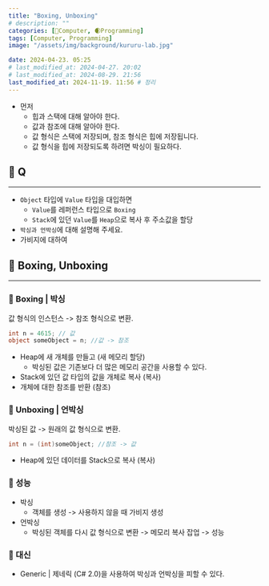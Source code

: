 ```yaml
---
title: "Boxing, Unboxing"
# description: ""
categories: [💫Computer, 🌒Programming]
tags: [Computer, Programming]
image: "/assets/img/background/kururu-lab.jpg"

date: 2024-04-23. 05:25
# last_modified_at: 2024-04-27. 20:02
# last_modified_at: 2024-08-29. 21:56
last_modified_at: 2024-11-19. 11:56 # 정리
---
```


- 먼저
  - 힙과 스택에 대해 알아야 한다.
  - 값과 참조에 대해 알아야 한다.
  - 값 형식은 스택에 저장되며, 참조 형식은 힙에 저장됩니다.
  - 값 형식을 힙에 저장되도록 하려면 박싱이 필요하다.

## 💫 Q

---

- `Object` 타입에 `Value` 타입을 대입하면
  - `Value`를 레퍼런스 타입으로 `Boxing`
  - `Stack`에 있던 `Value`를 `Heap`으로 복사 후 주소값을 할당
- `박싱과 언박싱`에 대해 설명해 주세요.
- 가비지에 대하여

## 💫 Boxing, Unboxing

---

### 🫧 Boxing | 박싱

값 형식의 인스턴스 -> 참조 형식으로 변환.  

```cs
int n = 4615; // 값
object someObject = n; //값 -> 참조
```

- Heap에 새 개체를 만들고 (새 메모리 할당)
  - 박싱된 값은 기존보다 더 많은 메모리 공간을 사용할 수 있다.
- Stack에 있던 값 타입의 값을 개체로 복사 (복사)
- 개체에 대한 참조를 반환 (참조)

### 🫧 Unboxing | 언박싱

박싱된 값 -> 원래의 값 형식으로 변환.

```cs
int n = (int)someObject; //참조 -> 값
```

- Heap에 있던 데이터를 Stack으로 복사 (복사)

### 🫧 성능

- 박싱
  - 객체를 생성 -> 사용하지 않을 때 가비지 생성
- 언박싱
  - 박싱된 객체를 다시 값 형식으로 변환 -> 메모리 복사 잡업 -> 성능

### 🫧 대신

- Generic \| 제네릭 (C# 2.0)을 사용하여 박싱과 언박싱을 피할 수 있다.
